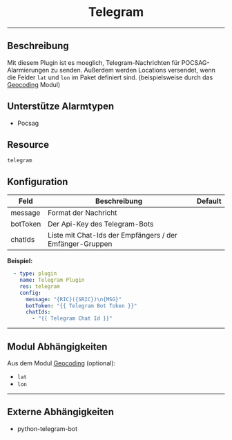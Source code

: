 # <center>Telegram</center> 
---

## Beschreibung
Mit diesem Plugin ist es moeglich, Telegram-Nachrichten für POCSAG-Alarmierungen zu senden. 
Außerdem werden Locations versendet, wenn die Felder `lat` und `lon` im Paket definiert sind. (beispielsweise durch das [Geocoding](../modul/geocoding.md) Modul)

## Unterstütze Alarmtypen
- Pocsag

## Resource
`telegram`

## Konfiguration

|Feld|Beschreibung|Default|
|----|------------|-------|
|message|Format der Nachricht||
|botToken|Der Api-Key des Telegram-Bots||
|chatIds|Liste mit Chat-Ids der Empfängers / der Emfänger-Gruppen||

**Beispiel:**
```yaml
  - type: plugin
    name: Telegram Plugin
    res: telegram
    config:
      message: "{RIC}({SRIC})\n{MSG}"
      botToken: "{{ Telegram Bot Token }}"
      chatIds: 
        - "{{ Telegram Chat Id }}"
```

---
## Modul Abhängigkeiten
Aus dem Modul [Geocoding](../modul/geocoding.md) (optional):

- `lat`
- `lon`
  
---
## Externe Abhängigkeiten
- python-telegram-bot
